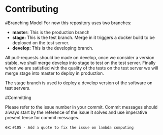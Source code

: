 Contributing
============

#Branching Model
For now this repository uses two branches:

* **master:** This is the production branch
* **stage:** This is the test branch. Merge in it triggers a docker build to be deployed on the test server.
* **develop:** This is the developing branch.

All pull-requests should be made on develop, once we consider a version stable, we shall merge develop into stage to test
on the test server. Finally when we are satisfied with the quality of the tests on the test server we will
merge stage into master to deploy in production.

The stage branch is used to deploy a develop version of the software on test servers.

#Committing

Please refer to the issue number in your commit. Commit messages should always start by the reference of the issue it solves and 
use imperative present tense for commit messages.

ex: `#105 - Add a quote to fix the issue on lambda computing` 